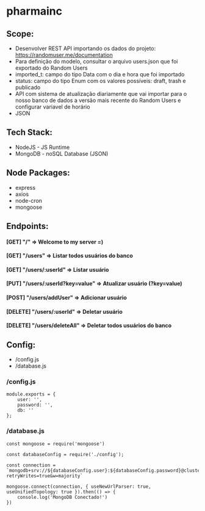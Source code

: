 # pharmainc

## Scope: 
- Desenvolver REST API importando os dados do projeto: https://randomuser.me/documentation
- Para definição do modelo, consultar o arquivo users.json que foi exportado do Random Users
- imported_t: campo do tipo Data com o dia e hora que foi importado
- status: campo do tipo Enum com os valores possíveis: draft, trash e publicado
- API com sistema de atualização diariamente que vai importar para o nosso banco de dados a versão mais recente do Random Users e configurar variavel de horário
- JSON

## Tech Stack:
- NodeJS - JS Runtime
- MongoDB - noSQL Database (JSON)

## Node Packages:
- express
- axios
- node-cron
- mongoose

## Endpoints:
#### [GET] "/" => Welcome to my server =)
#### [GET] "/users" => Listar todos usuários do banco
#### [GET] "/users/:userId" => Listar usuário
#### [PUT] "/users/:userId?key=value" => Atualizar usuário (?key=value)
#### [POST] "/users/addUser" => Adicionar usuário
#### [DELETE] "/users/:userId" => Deletar usuário
#### [DELETE] "/users/deleteAll" => Deletar todos usuários do banco

## Config:
- /config.js 
- /database.js

### /config.js
```
module.exports = {
    user: '',
    password: '',
    db: ''
};
```

### /database.js
``` 
const mongoose = require('mongoose')

const databaseConfig = require('./config');

const connection = `mongodb+srv://${databaseConfig.user}:${databaseConfig.password}@cluster0.xtsw7.mongodb.net/${databaseConfig.db}?retryWrites=true&w=majority`

mongoose.connect(connection, { useNewUrlParser: true, useUnifiedTopology: true }).then(() => {
    console.log('MongoDB Conectado!')
})
```
